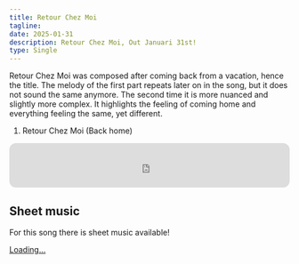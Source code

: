 ```yaml
---
title: Retour Chez Moi
tagline: 
date: 2025-01-31
description: Retour Chez Moi, Out Januari 31st!
type: Single
---
```


Retour Chez Moi was composed after coming back from a vacation, hence the title. The melody of the first part repeats later on in the song, but it does not sound the same anymore. The second time it is more nuanced and slightly more complex. It highlights the feeling of coming home and everything feeling the same, yet different.
1. Retour Chez Moi (Back home)


<iframe style="border-radius:12px" src="https://open.spotify.com/embed/track/1le3wQiMG28r7WC9xHMVzr?utm_source=generator" width="100%" height="80" frameBorder="0" allowfullscreen="" allow="autoplay; clipboard-write; encrypted-media; fullscreen; picture-in-picture" loading="lazy"></iframe>

## Sheet music
For this song there is sheet music available!
<script src="https://gumroad.com/js/gumroad-embed.js"></script>
<div style="border-radius: 1rem" class="gumroad-product-embed"><a href="https://christiaanbloo.gumroad.com/l/retour-chez-moi">Loading...</a></div>